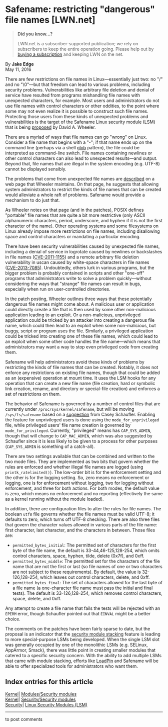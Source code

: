 # Safename: restricting "dangerous" file names [LWN.net]

> **Did you know...?**
> 
> LWN.net is a subscriber-supported publication; we rely on subscribers to keep the entire operation going. Please help out by [buying a subscription](/Promo/nst-nag4/subscribe) and keeping LWN on the net. 

By **Jake Edge**  
May 11, 2016 

There are few restrictions on file names in Linux—essentially just two: no "/" and no "\0"—but that freedom can lead to various problems, including security problems. Vulnerabilities like arbitrary file deletion and denial of service have resulted from programs mishandling file names with unexpected characters, for example. Most users and administrators do not use file names with control characters or other oddities, to the point where some may not even realize it is possible to construct such file names. Protecting those users from these kinds of unexpected problems and vulnerabilities is the target of the Safename Linux security module (LSM) that is being [proposed](/Articles/686680/) by David A. Wheeler. 

There are a myriad of ways that file names can go "wrong" on Linux. Consider a file name that begins with a "-"; if that name ends up on the command line (perhaps via a shell [glob](https://en.wikipedia.org/wiki/Glob_%28programming%29) pattern), the file could be interpreted as command-line switch. File names containing newlines or other control characters can also lead to unexpected results—and output. Beyond that, file names that are illegal in the system encoding (e.g. UTF-8) cannot be displayed sensibly. 

The problems that come from unexpected file names are [described](http://www.dwheeler.com/essays/fixing-unix-linux-filenames.html) on a web page that Wheeler maintains. On that page, he suggests that allowing system administrators to restrict the kinds of file names that can be created would alleviate a whole raft of problems. Safename would provide a mechanism to do just that. 

As Wheeler notes on that page (and in the patches), POSIX defines "portable" file names that are quite a bit more restrictive (only ASCII alphanumeric characters, period, underscore, and hyphen if it is not the first character of the name). Other operating systems and some filesystems on Linux already impose more restrictions on file names, including disallowing space and control characters or mandating a particular encoding. 

There have been security vulnerabilities caused by unexpected file names, including a denial of service in logrotate caused by newlines or backslashes in file names ([CVE-2011-1155](http://web.nvd.nist.gov/view/vuln/detail?vulnId=CVE-2011-1155)) and a remote arbitrary file deletion vulnerability in uscan caused by white-space characters in file names ([CVE-2013-7085](https://cve.mitre.org/cgi-bin/cvename.cgi?name=CVE-2013-7085)). Undoubtedly, others lurk in various programs, but the bigger problem is probably contained in scripts and other "one-off" programs that administrators write to solve a problem quickly—without considering the ways that "strange" file names can result in bugs, especially when run on user-controlled directories. 

In the patch posting, Wheeler outlines three ways that these potentially dangerous file names might come about. A malicious user or application could directly create a file that is then used by some other non-malicious application leading to an exploit. Or a non-malicious, unprivileged application could be tricked by an attacker into creating a dangerous file name, which could then lead to an exploit when some non-malicious, but buggy, script or program uses the file. Similarly, a privileged application could be tricked into creating one of these file names, which could lead to an exploit when some other code handles the file name—which means that administrators may want a way to stop even privileged code from creating them. 

Safename will help administrators avoid these kinds of problems by restricting the kinds of file names that can be created. Notably, it does not enforce any restrictions on existing file names, though that could be added as an (expensive) operation at mount time. It uses the LSM hooks for any operation that can create a new file name (file creation, hard or symbolic link creation, rename, and directory or special-file creation) and enforces a set of restrictions on them. 

The behavior of Safename is governed by a number of control files that are currently under `/proc/sys/kernel/safename`, but will be moving `/sys/fs/safename` based on a [suggestion](/Articles/686792/) from Casey Schaufler. Enabling the feature for unprivileged users is done using the `mode_for_unprivileged` file, while privileged users' file name creation is governed by `mode_for_privileged`. Currently, "privileged" means has `CAP_SYS_ADMIN`, though that will change to `CAP_MAC_ADMIN`, which was also suggested by Schaufler since it is less likely to be given to a process for other purposes (`CAP_SYS_ADMIN` is something of a catch-all). 

There are two settings available that can be combined and written to the two mode files. They are implemented as two bits that govern whether the rules are enforced and whether illegal file names are logged (using `printk_ratelimited()`). The low-order bit is for the enforcement setting and the other is for the logging setting. So, zero means no enforcement or logging, one is for enforcement without logging, two for logging without enforcement, and three for both actions. For both modes, the default value is zero, which means no enforcement and no reporting (effectively the same as a kernel running without the module loaded). 

In addition, there are configuration files to alter the rules for file names. The boolean `utf8` file governs whether the file names must be valid UTF-8; it defaults to zero, which turns off UTF-8 checking. There are also three files that govern the character values allowed in various parts of the file name: first character, last character, and the characters in between. Those files are: 

  * `permitted_bytes_initial`: The permitted set of characters for the first byte of the file name, the default is 33-44,46-125,128-254, which omits control characters, space, hyphen, tilde, delete (0x7f), and 0xff. 
  * `permitted_bytes_middle`: The permitted set for the characters of the file name that are not the first or last (so file names of one or two characters are not subject to these requirements). By default, the value is 32-126,128-254, which leaves out control characters, delete, and 0xff. 
  * `permitted_bytes_final`: The set of characters allowed for the last byte of a file name (a one-character file name must pass the initial and final tests). The default is 33-126,128-254, which removes control characters, space, delete, and 0xff. 

Any attempt to create a file name that fails the tests will be rejected with an `EPERM` error, though Schaufler pointed out that `EINVAL` might be a better choice. 

The comments on the patches have been fairly sparse to date, but the proposal is an indicator that the [security module stacking](/Articles/635771/) feature is leading to more special-purpose LSMs being developed. When the single LSM slot was generally occupied by one of the monolithic LSMs (e.g. SELinux, AppArmor, Smack), there was little point in creating smaller modules that catered to a specific security concern. With the ability to add multiple LSMs that came with module stacking, efforts like [LoadPin](/Articles/682302/) and Safename will be able to offer specialized tools for administrators who want them. 

  
Index entries for this article  
---  
[Kernel](/Kernel/Index)| [Modules/Security modules](/Kernel/Index#Modules-Security_modules)  
[Kernel](/Kernel/Index)| [Security/Security modules](/Kernel/Index#Security-Security_modules)  
[Security](/Security/Index/)| [Linux Security Modules (LSM)](/Security/Index/#Linux_Security_Modules_LSM)  
  


* * *

to post comments 
